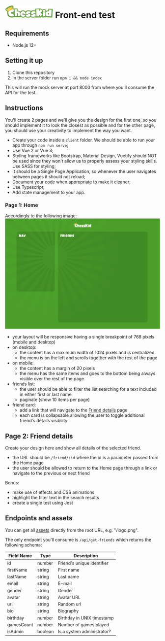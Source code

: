# ![Logo](./assets/logo.png) Front-end test

## Requirements
- Node.js 12+

## Setting it up
1. Clone this repository
2. In the server folder run `npm i && node index`

This will run the mock server at port 8000 from where you'll consume the API for the test.

## Instructions
You'll create 2 pages and we'll give you the design for the first one, so you should implement it to look the closest as possible and for the other page, you should use your creativity to implement the way you want.

- Create your code inside a `client` folder. We should be able to run your app through `npm run serve`;
- Use Vue 2 or Vue 3;
- Styling frameworks like Bootstrap, Material Design, Vuetify should NOT be used since they won't allow us to properly assess your styling skills. Use SASS for styling;
- It should be a Single Page Application, so whenever the user navigates between pages it should not reload;
- Document your code when appropriate to make it cleaner;
- Use Typescript;
- Add state management to your app.

### Page 1: Home
Accordingly to the following image:
![Logo](./assets/page1.png)
- your layout will be responsive having a single breakpoint of 768 pixels (mobile and desktop)
- on desktop:
  - the content has a maximum width of 1024 pixels and is centralized
  - the menu is on the left and scrolls together with the rest of the page
- on mobile:
  - the content has a margin of 20 pixels
  - the menu has the same items and goes to the bottom being always visible over the rest of the page
- friends list:
  - the user should be able to filter the list searching for a text included in either first or last name
  - paginate (show 10 items per page)
- friend card:
  - add a link that will navigate to the [Friend details](#page-2-friend-details) page
  - each card is collapsable allowing the user to toggle additional friend's details visibility

## Page 2: Friend details
Create your design here and show all details of the selected friend.
- the URL should be `/friend/:id` where the id is a parameter passed from the Home page
- the user should be allowed to return to the Home page through a link or navigate to the previous or next friend

Bonus:
- make use of effects and CSS animations
- highlight the filter text in the search results
- create a single test using Jest

## Endpoints and assets

You can get all [assets](./assets) directly from the root URL, e.g. "/logo.png".

The only endpoint you'll consume is `/api/get-friends` which returns the following schema:

|Field Name|Type|Description|
|-|-|-|
|id|number|Friend's unique identifier
|firstName|string|First name
|lastName|string|Last name
|email|string|E-mail
|gender|string|Gender
|avatar|string|Avatar URL
|url|string|Random url
|bio|string|Biography
|birthday|number|Birthday in UNIX timestamp
|gamesCount|number|Number of games played
|isAdmin|boolean|Is a system administrator?
